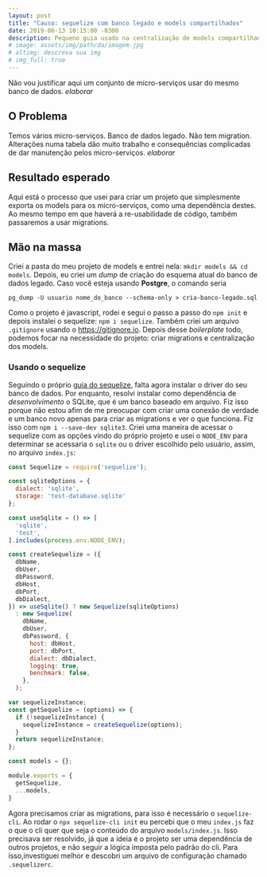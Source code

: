 ```yaml
---
layout: post
title: "Causo: sequelize com banco legado e models compartilhados"
date: 2019-06-13 10:15:00 -0300
description: Pequeno guia usado na centralização de models compartilhados em micro-serviços que usam o mesmo banco de dados, além de como lidar com sequelize num banco legado
# image: assets/img/path/da/imagem.jpg
# altimg: descreva sua img
# img_full: true
---
```


Não vou justificar aqui um conjunto de micro-serviços usar do mesmo banco de dados. *elaborar*

## O Problema

Temos vários micro-serviços. Banco de dados legado. Não tem migration. Alterações numa tabela dão muito trabalho e consequências complicadas de dar manutenção pelos micro-serviços. *elaborar*

## Resultado esperado

Aqui está o processo que usei para criar um projeto que simplesmente exporta os models para os micro-serviços, como uma dependência destes. Ao mesmo tempo em que haverá a re-usabilidade de código, também passaremos a usar migrations.

## Mão na massa

Criei a pasta do meu projeto de models e entrei nela: `mkdir models && cd models`. Depois, eu criei um *dump* de criação do esquema atual do banco de dados legado. Caso você esteja usando **Postgre**, o comando seria
```
pg_dump -U usuario nome_do_banco --schema-only > cria-banco-legado.sql
```

Como o projeto é javascript, rodei e segui o passo a passo do `npm init` e depois instalei o sequelize: `npm i sequelize`. Também criei um arquivo `.gitignore` usando o https://gitignore.io. Depois desse *boilerplate* todo, podemos focar na necessidade do projeto: criar migrations e centralização dos models.

### Usando o sequelize

Seguindo o próprio [guia do sequelize](http://docs.sequelizejs.com/manual/getting-started), falta agora instalar o driver do seu banco de dados. Por enquanto, resolvi instalar como dependência de *desenvolvimento* o SQLite, que é um banco baseado em arquivo. Fiz isso porque não estou afim de me preocupar com criar uma conexão de verdade e um banco novo apenas para criar as migrations e ver o que funciona. Fiz isso com `npm i --save-dev sqlite3`. Criei uma maneira de acessar o sequelize com as opções vindo do próprio projeto e usei o `NODE_ENV` para determinar se acessaria o `sqlite` ou o driver escolhido pelo usuário, assim, no arquivo `index.js`: 

```javascript
const Sequelize = require('sequelize');

const sqliteOptions = {
  dialect: 'sqlite',
  storage: 'test-database.sqlite'
};

const useSqlite = () => [
  'sqlite',
  'test',
].includes(process.env.NODE_ENV);

const createSequelize = ({
  dbName,
  dbUser,
  dbPassword,
  dbHost,
  dbPort,
  dbDialect,
}) => useSqlite() ? new Sequelize(sqliteOptions)
  : new Sequelize(
    dbName,
    dbUser,
    dbPassword, {
      host: dbHost,
      port: dbPort,
      dialect: dbDialect,
      logging: true,
      benchmark: false,
    },
  );

var sequelizeInstance;
const getSequelize = (options) => {
  if (!sequelizeInstance) {
    sequelizeInstance = createSequelize(options);
  }
  return sequelizeInstance;
};

const models = {};

module.exports = {
  getSequelize,
  ...models,
}
```

Agora precisamos criar as migrations, para isso é necessário o `sequelize-cli`. Ao rodar o `npx sequelize-cli init` eu percebi que o meu `index.js` faz o que o cli quer que seja o conteúdo do arquivo `models/index.js`. Isso precisava ser resolvido, já que a ideia é o projeto ser uma dependência de outros projetos, e não seguir a lógica imposta pelo padrão do cli. Para isso,investiguei melhor e descobri um arquivo de configuração chamado `.sequelizerc`.
